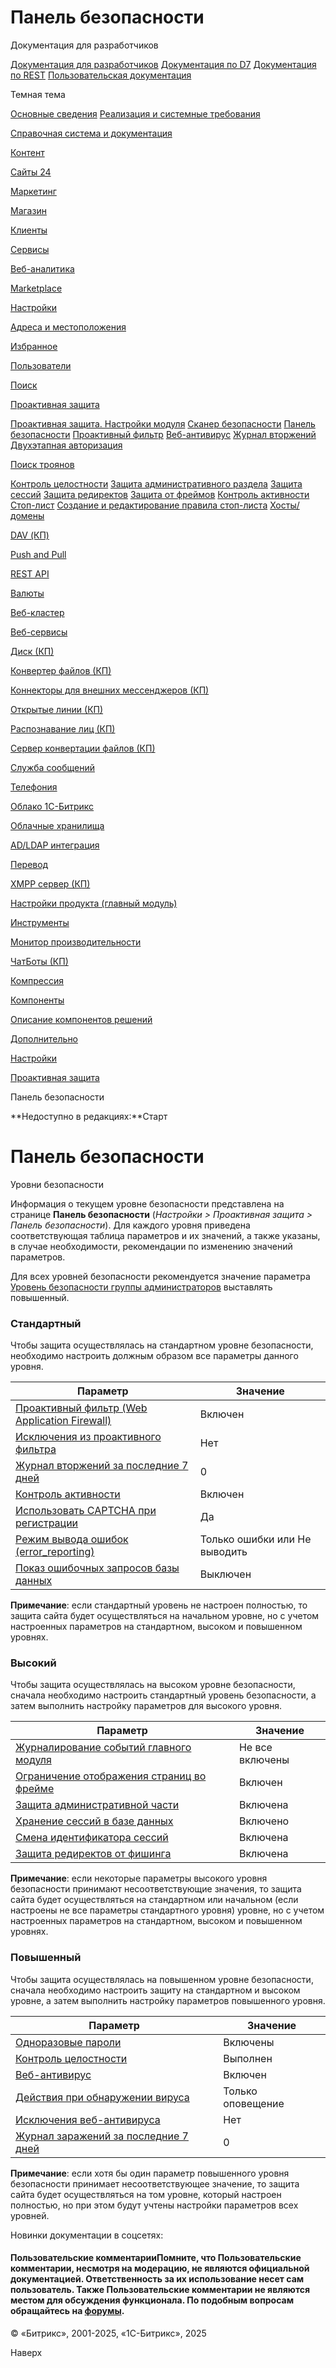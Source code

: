 # Панель безопасности

Документация для разработчиков

[Документация для разработчиков](https://dev.1c-bitrix.ru/api_help/)
[Документация по D7](https://dev.1c-bitrix.ru/api_d7/)
[Документация по REST](https://dev.1c-bitrix.ru/rest_help/)
[Пользовательская документация](https://dev.1c-bitrix.ru/user_help/)

Темная тема

[Основные сведения](/user_help/index.php)
[Реализация и системные требования](/user_help/reqintro.php)

[Справочная система и документация](/user_help/help/index.php)

[Контент](/user_help/content/index.php)

[Сайты 24](/user_help/sites24/index.php)

[Маркетинг](/user_help/marketing/index.php)

[Магазин](/user_help/store/index.php)

[Клиенты](/user_help/clients/index.php)

[Сервисы](/user_help/service/index.php)

[Веб-аналитика](/user_help/statistic/index.php)

[Marketplace](/user_help/marketplace/index.php)

[Настройки](/user_help/settings/index.php)

[Адреса и местоположения](/user_help/settings/location/index.php)

[Избранное](/user_help/settings/favorites/index.php)

[Пользователи](/user_help/settings/users/index.php)

[Поиск](/user_help/settings/search/index.php)

[Проактивная защита](/user_help/settings/security/index.php)

[Проактивная защита. Настройки модуля](/user_help/settings/security/settings.php)
[Сканер безопасности](/user_help/settings/security/security_scanner.php)
[Панель безопасности](/user_help/settings/security/security_panel.php)
[Проактивный фильтр](/user_help/settings/security/security_filter.php)
[Веб-антивирус](/user_help/settings/security/security_antivirus.php)
[Журнал вторжений](/user_help/settings/security/event_log.php)
[Двухэтапная авторизация](/user_help/settings/security/security_otp.php)

[Поиск троянов](/user_help/settings/security/xscan/index.php)

[Контроль целостности](/user_help/settings/security/security_file_verifier.php)
[Защита административного раздела](/user_help/settings/security/security_iprule_admin.php)
[Защита сессий](/user_help/settings/security/security_session.php)
[Защита редиректов](/user_help/settings/security/security_redirect.php)
[Защита от фреймов](/user_help/settings/security/security_frame.php)
[Контроль активности](/user_help/settings/security/security_stat_activity.php)
[Стоп-лист](/user_help/settings/security/security_iprule_list.php)
[Создание и редактирование правила стоп-листа](/user_help/settings/security/security_iprule_edit.php)
[Хосты/домены](/user_help/settings/security/security_hosts.php)

[DAV (КП)](/user_help/settings/dav/index.php)

[Push and Pull](/user_help/settings/pull/index.php)

[REST API](/user_help/settings/rest_api/index.php)

[Валюты](/user_help/settings/currency/index.php)

[Веб-кластер](/user_help/settings/cluster/index.php)

[Веб-сервисы](/user_help/settings/webservice/index.php)

[Диск (КП)](/user_help/settings/disk/index.php)

[Конвертер файлов (КП)](/user_help/settings/transformer/index.php)

[Коннекторы для внешних мессенджеров (КП)](/user_help/settings/imconnector/index.php)

[Открытые линии (КП)](/user_help/settings/imopenlines/index.php)

[Распознавание лиц (КП)](/user_help/settings/faceid/index.php)

[Сервер конвертации файлов (КП)](/user_help/settings/transformercontroller/index.php)

[Служба сообщений](/user_help/settings/message_service/index.php)

[Телефония](/user_help/settings/voximplant/index.php)

[Облако 1С-Битрикс](/user_help/settings/bitrixcloud/index.php)

[Облачные хранилища](/user_help/settings/clouds/index.php)

[AD/LDAP интеграция](/user_help/settings/ldap/index.php)

[Перевод](/user_help/settings/translate/index.php)

[XMPP сервер (КП)](/user_help/settings/xmpp/index.php)

[Настройки продукта (главный модуль)](/user_help/settings/settings/index.php)

[Инструменты](/user_help/settings/utilities/index.php)

[Монитор производительности](/user_help/settings/perfmon/index.php)

[ЧатБоты (КП)](/user_help/settings/imbot/index.php)

[Компрессия](/user_help/settings/compression/index.php)

[Компоненты](/user_help/components/index.php)

[Описание компонентов решений](/user_help/description_decisions/index.php)

[Дополнительно](/user_help/additional/index.php)

[Настройки](/user_help/settings/index.php)

[Проактивная защита](/user_help/settings/security/index.php)

Панель безопасности

**Недоступно в редакциях:**Старт

# Панель безопасности

Уровни безопасности

Информация о текущем уровне безопасности представлена на странице **Панель безопасности** (*Настройки > Проактивная защита > Панель безопасности*). Для каждого уровня приведена соответствующая таблица параметров и их значений, а также указаны, в случае необходимости, рекомендации по изменению значений параметров.

Для всех уровней безопасности рекомендуется значение параметра [Уровень безопасности группы администраторов](/user_help/settings/users/group_edit.php#security) выставлять повышенный.

  

### Стандартный

Чтобы защита осуществлялась на стандартном уровне безопасности, необходимо настроить должным образом все параметры данного уровня.

| Параметр | Значение |
| --- | --- |
| [Проактивный фильтр (Web Application Firewall)](/user_help/settings/security/security_filter.php) | Включен |
| [Исключения из проактивного фильтра](/user_help/settings/security/security_filter.php#exception) | Нет |
| [Журнал вторжений за последние 7 дней](/user_help/settings/security/settings.php#events) | 0 |
| [Контроль активности](/user_help/settings/security/security_stat_activity.php) | Включен |
| [Использовать CAPTCHA при регистрации](/user_help/settings/settings/settings.php#author) | Да |
| [Режим вывода ошибок (error\_reporting)](/user_help/settings/settings/settings.php#settings) | Только ошибки или Не выводить |
| [Показ ошибочных запросов базы данных](https://dev.1c-bitrix.ru/api_help/main/general/magic_vars.php#dbdebug) | Выключен |

**Примечание**: если стандартный уровень не настроен полностью, то защита сайта будет осуществляться на начальном уровне, но с учетом настроенных параметров на стандартном, высоком и повышенном уровнях.

### Высокий

Чтобы защита осуществлялась на высоком уровне безопасности, сначала необходимо настроить стандартный уровень безопасности, а затем выполнить настройку параметров для высокого уровня.

| Параметр | Значение |
| --- | --- |
| [Журналирование событий главного модуля](/user_help/settings/settings/settings.php#events) | Не все включены |
| [Ограничение отображения страниц во фрейме](/user_help/settings/security/security_frame.php) | Включен |
| [Защита административной части](/user_help/settings/security/security_iprule_admin.php) | Включена |
| [Хранение сессий в базе данных](/user_help/settings/security/security_session.php#security_session) | Включено |
| [Смена идентификатора сессий](/user_help/settings/security/security_session.php#session_id) | Включена |
| [Защита редиректов от фишинга](/user_help/settings/security/security_redirect.php) | Включена |

**Примечание**: если некоторые параметры высокого уровня безопасности принимают несоответствующие значения, то защита сайта будет осуществляться на стандартном или начальном (если настроены не все параметры стандартного уровня) уровне, но с учетом настроенных параметров на стандартном, высоком и повышенном уровнях.

### Повышенный

Чтобы защита осуществлялась на повышенном уровне безопасности, сначала необходимо настроить защиту на стандартном и высоком уровне, а затем выполнить настройку параметров повышенного уровня.

| Параметр | Значение |
| --- | --- |
| [Одноразовые пароли](/user_help/settings/security/security_otp.php) | Включены |
| [Контроль целостности](/user_help/settings/security/security_file_verifier.php) | Выполнен |
| [Веб-антивирус](/user_help/settings/security/security_antivirus.php) | Включен |
| [Действия при обнаружении вируса](/user_help/settings/security/security_antivirus.php#option) | Только оповещение |
| [Исключения веб-антивируса](/user_help/settings/security/security_antivirus.php#exception) | Нет |
| [Журнал заражений за последние 7 дней](/user_help/settings/security/event_log.php) | 0 |

**Примечание**: если хотя бы один параметр повышенного уровня безопасности принимает несоответствующее значение, то защита сайта будет осуществляться на том уровне, который настроен полностью, но при этом будут учтены настройки параметров всех уровней.

Новинки документации в соцсетях:

#### Пользовательские комментарииПомните, что Пользовательские комментарии, несмотря на модерацию, не являются официальной документацией. Ответственность за их использование несет сам пользователь. Также Пользовательские комментарии не являются местом для обсуждения функционала. По подобным вопросам обращайтесь на [форумы](http://dev.1c-bitrix.ru/community/forums/group1/).

© «Битрикс», 2001-2025, «1С-Битрикс», 2025

Наверх